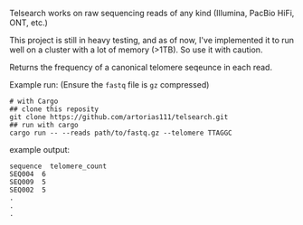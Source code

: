 Telsearch works on raw sequencing reads of any kind (Illumina, PacBio HiFi, ONT, etc.) 

This project is still in heavy testing, and as of now, I've implemented it to run well on a cluster with a lot of memory (>1TB). So use it with caution. 

Returns the frequency of a canonical telomere seqeunce in each read. 

Example run: (Ensure the `fastq` file is `gz` compressed)
```shell
# with Cargo
## clone this reposity
git clone https://github.com/artorias111/telsearch.git
## run with cargo
cargo run -- --reads path/to/fastq.gz --telomere TTAGGC
```

example output:  
```shell
sequence  telomere_count
SEQ004  6
SEQ009  5
SEQ002  5
.
.
.
```
